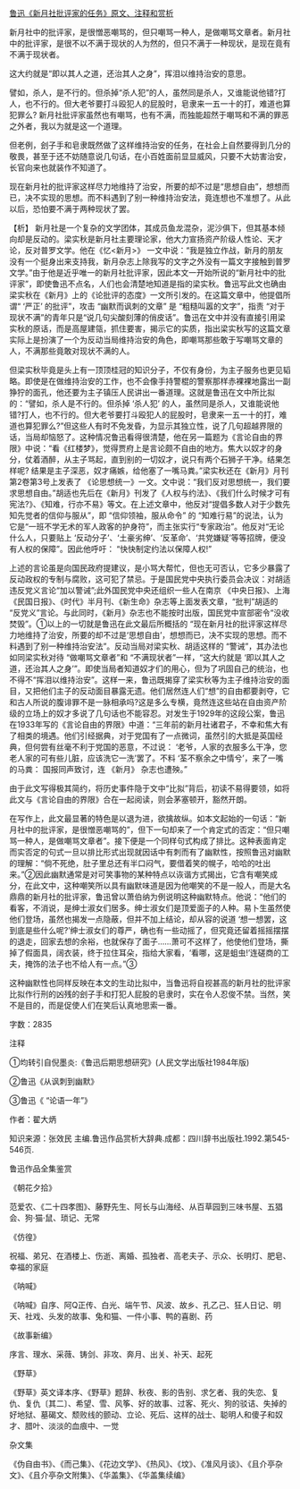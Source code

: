 [鲁迅《新月社批评家的任务》原文、注释和赏析](https://www.vrrw.net/wx/9620.html)

新月社中的批评家，是很憎恶嘲骂的，但只嘲骂一种人，是做嘲骂文章者。新月社中的批评家，是很不以不满于现状的人为然的，但只不满于一种现状，是现在竟有不满于现状者。

这大约就是“即以其人之道，还治其人之身”，挥泪以维持治安的意思。

譬如，杀人，是不行的。但杀掉“杀人犯”的人，虽然同是杀人，又谁能说他错?打人，也不行的。但大老爷要打斗殴犯人的屁股时，皂隶来一五一十的打，难道也算犯罪么? 新月社批评家虽然也有嘲骂，也有不满，而独能超然于嘲骂和不满的罪恶之外者，我以为就是这一个道理。

但老例，刽子手和皂隶既然做了这样维持治安的任务，在社会上自然要得到几分的敬畏，甚至于还不妨随意说几句话，在小百姓面前显显威风，只要不大妨害治安，长官向来也就装作不知道了。

现在新月社的批评家这样尽力地维持了治安，所要的却不过是“思想自由”，想想而已，决不实现的思想。而不料遇到了别一种维持治安法，竟连想也不准想了。从此以后，恐怕要不满于两种现状了罢。



【析】 新月社是一个复杂的文学团体，其成员鱼龙混杂，泥沙俱下，但其基本倾向却是反动的。梁实秋是新月社主要理论家，他大力宣扬资产阶级人性论、天才论，反对普罗文学。他在《忆<新月>》 一文中说：“我是独立作战，新月的朋友没有一个挺身出来支持我，新月杂志上除我写的文字之外没有一篇文字接触到普罗文学。”由于他是近乎唯一的新月社批评家，因此本文一开始所说的“新月社中的批评家”，即使鲁迅不点名，人们也会清楚地知道是指的梁实秋。鲁迅写此文也确由梁实秋在《新月》上的《论批评的态度》一文所引发的。在这篇文章中，他提倡所谓“ ‘严正’ 的批评”，攻击 “幽默而讽刺的文章” 是 “粗糙叫嚣的文字”，指责 “对于现状不满”的青年只是“说几句尖酸刻薄的俏皮话”。鲁迅在文中并没有直接引用梁实秋的原话，而是高屋建瓴，抓住要害，揭示它的实质，指出梁实秋写的这篇文章实际上是扮演了一个为反动当局维持治安的角色，即嘲骂那些敢于写嘲骂文章的人，不满那些竟敢对现状不满的人。

但梁实秋毕竟是头上有一顶顶桂冠的知识分子，不仅有身份，为主子服务也更见韬略。即使是在做维持治安的工作，也不会像手持警棍的警察那样赤裸裸地露出一副狰狞的面孔，他还要为主子镇压人民讲出一番道理。这就是鲁迅在文中所比拟的：“譬如，杀人是不行的。但杀掉 ‘杀人犯’ 的人，虽然同是杀人，又谁能说他错?打人，也不行的。但大老爷要打斗殴犯人的屁股时，皂隶来一五一十的打，难道也算犯罪么?”但这些人有时不免发昏，为显示其独立性，说了几句超越界限的话，当局却恼怒了。这种情况鲁迅看得很清楚，他在另一篇题为《言论自由的界限》中说：“看《红楼梦》，觉得贾府上是言论颇不自由的地方。焦大以奴才的身分，仗着酒醉，从主子骂起，直到别的一切奴才，说只有两个石狮子干净。结果怎样呢? 结果是主子深恶，奴才痛嫉，给他塞了一嘴马粪。”梁实秋还在《新月》月刊第2卷第3号上发表了 《论思想统一》一文。文中说：“我们反对思想统一，我们要求思想自由。”胡适也先后在《新月》刊发了《人权与约法》、《我们什么时候才可有宪法?》、《知难，行亦不易》等文。在上述文章中，他反对“提倡多数人对于少数先知先觉者的信仰与服从”，即 “信仰领袖，服从命令” 的 “知难行易”的说法，认为它是“一班不学无术的军人政客的护身符”，而主张实行“专家政治”。他反对“无论什么人，只要贴上 ‘反动分子’、‘土豪劣绅’、‘反革命’、‘共党嫌疑’等等招牌，便没有人权的保障”。因此他呼吁： “快快制定约法以保障人权!”

上述的言论虽是向国民政府提建议，是小骂大帮忙，但也无可否认，它多少暴露了反动政权的专制与腐败，这可犯了禁忌。于是国民党中央执行委员会决议：对胡适违反党义言论“加以警诫”;此外国民党中央还组织一些人在南京 《中央日报》、上海 《民国日报》、《时代》半月刊、《新生命》杂志等上面发表文章，“批判”胡适的 “反党义”言论。与此同时，《新月》杂志也不能按时出版，国民党中宣部密令“没收焚毁”。①以上的一切就是鲁迅在此文最后所概括的 “现在新月社的批评家这样尽力地维持了治安，所要的却不过是‘思想自由’，想想而已，决不实现的思想。而不料遇到了别一种维持治安法”。反动当局对梁实秋、胡适这样的 “警诫”，其办法也如同梁实秋对待 “做嘲骂文章者”和 “不满现状者”一样，“这大约就是 ‘即以其人之道，还治其人之身’”。即使当局者知道奴才们的用心，但为了巩固自己的统治，也不得不“挥泪以维持治安”。这样一来，鲁迅既揭穿了梁实秋等为主子维持治安的面目，又把他们主子的反动面目暴露无遗。他们居然连人们“想”的自由都要剥夺，它和古人所说的腹诽罪不是一脉相承吗?这是多么专横，竟然连这些站在自由资产阶级的立场上的奴才多说了几句话也不能容忍。对发生于1929年的这段公案，鲁迅在1933年写的《言论自由的界限》中道：“三年前的新月社诸君子，不幸和焦大有了相类的境遇。他们引经据典，对于党国有了一点微词，虽然引的大抵是英国经典，但何尝有丝毫不利于党国的恶意，不过说： ‘老爷，人家的衣服多么干净，您老人家的可有些儿脏，应该洗它一洗’罢了。不料 ‘荃不察余之中情兮’，来了一嘴的马粪： 国报同声致讨，连 《新月》 杂志也遭殃。”

由于此文写得极其简约，将历史事件隐于文中“比拟”背后，初读不易得要领，如将此文与《言论自由的界限》合在一起阅读，则会茅塞顿开，豁然开朗。

在写作上，此文最显著的特色是以退为进，欲擒故纵。如本文起始的一句话：“新月社中的批评家，是很憎恶嘲骂的”，但下一句却来了一个肯定式的否定：“但只嘲骂一种人，是做嘲骂文章者”。接下便是一个同样句式构成了排比。这种表面肯定而实否定的句式一旦以排比形式出现就因话中有刺而有了幽默性，按照鲁迅对幽默的理解：“倘不死绝，肚子里总还有半口闷气，要借着笑的幌子，哈哈的吐出来。”②因此幽默通常是对可笑事物的某种特点以诙谐方式揭出，它含有嘲笑成分，在此文中，这种嘲笑所以具有幽默味道是因为他嘲笑的不是一般人，而是大名鼎鼎的新月社的批评家，鲁迅曾以萧伯纳为例说明这种幽默特点。他说：“他们的看客，不消说，是绅士淑女们居多。绅士淑女们是顶爱面子的人种。易卜生虽然使他们登场，虽然也揭发一点隐蔽，但并不加上结论，却从容的说道 ‘想一想罢，这到底是些什么呢?’绅士淑女们的尊严，确也有一些动摇了，但究竟还留着摇摇摆摆的退走，回家去想的余裕，也就保存了面子……萧可不这样了，他使他们登场，撕掉了假面具，阔衣装，终于拉住耳朵，指给大家看，‘看哪，这是蛆虫!’连磋商的工夫，掩饰的法子也不给人有一点。”③

这种幽默性也同样反映在本文的生动比拟中，当鲁迅将自视甚高的新月社的批评家比拟作行刑的凶残的刽子手和打犯人屁股的皂隶时，实在令人忍俊不禁。当然，笑不是目的，而是促使人们在笑后认真地思索一番。

字数：2835

注释

①均转引自倪墨炎:《鲁迅后期思想研究》(人民文学出版社1984年版)

②鲁迅《从讽刺到幽默》

③鲁迅《 “论语一年”》

作者：翟大炳

知识来源：张效民 主编.鲁迅作品赏析大辞典.成都：四川辞书出版社.1992.第545-546页.

鲁迅作品全集鉴赏

《朝花夕拾》

范爱农、《二十四孝图》、藤野先生、阿长与山海经、从百草园到三味书屋、五猖会、狗·猫·鼠、琐记、无常

《仿徨》

祝福、弟兄、在酒楼上、伤逝、离婚、孤独者、高老夫子、示众、长明灯、肥皂、幸福的家庭

《呐喊》

《呐喊》自序、阿Q正传、白光、端午节、风波、故乡、孔乙己、狂人日记、明天、社戏、头发的故事、兔和猫、一件小事、鸭的喜剧、药

《故事新编》

序言、理水、采薇、铸剑、非攻、奔月、出关、补天、起死

《野草》

《野草》英文译本序、《野草》题辞、秋夜、影的告别、求乞者、我的失恋、复仇、复仇〔其二〕、希望、雪、风筝、好的故事、过客、死火、狗的驳诘、失掉的好地狱、墓碣文、颓败线的颤动、立论、死后、这样的战士、聪明人和傻子和奴才、腊叶、淡淡的血痕中、一觉

杂文集

《伪自由书》、《而己集》、《花边文学》、《热风》、《坟》、《准风月谈》、《且介亭杂文》、《且介亭杂文附集》、《华盖集》、《华盖集续编》

